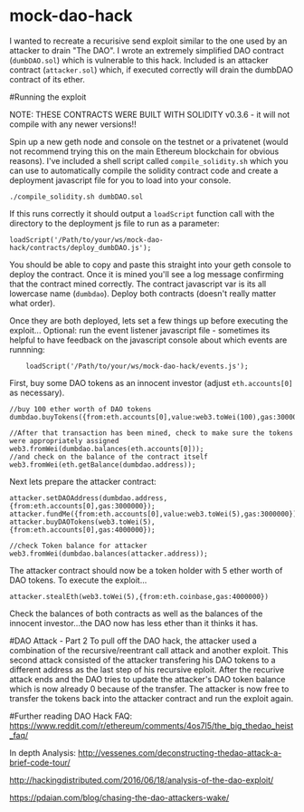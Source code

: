 # mock-dao-hack
I wanted to recreate a recurisive send exploit similar to the one used by an attacker to drain "The DAO". I wrote an extremely simplified DAO contract (`dumbDAO.sol`) which is vulnerable to this hack. Included is an attacker contract (`attacker.sol`) which, if executed correctly will drain the dumbDAO contract of its ether.

#Running the exploit

NOTE: THESE CONTRACTS WERE BUILT WITH SOLIDITY v0.3.6 - it will not compile with any newer versions!!

Spin up a new geth node and console on the testnet or a privatenet (would not recommend trying this on the main Ethereum blockchain for obvious reasons). I've included a shell script called `compile_solidity.sh` which you can use to automatically compile the solidity contract code and create a deployment javascript file for you to load into your console.

    ./compile_solidity.sh dumbDAO.sol

If this runs correctly it should output a `loadScript` function call with the directory to the deployment js file to run as a parameter:

    loadScript('/Path/to/your/ws/mock-dao-hack/contracts/deploy_dumbDAO.js');

You should be able to copy and paste this straight into your geth console to deploy the contract. Once it is mined you'll see a log message confirming that the contract mined correctly. The contract javascript var is its all lowercase name (`dumbdao`). Deploy both contracts (doesn't really matter what order).

Once they are both deployed, lets set a few things up before executing the exploit...
Optional: run the event listener javascript file - sometimes its helpful to have feedback on the javascript console about which events are runnning:

        loadScript('/Path/to/your/ws/mock-dao-hack/events.js');

First, buy some DAO tokens as an innocent investor (adjust `eth.accounts[0]` as necessary).

    //buy 100 ether worth of DAO tokens
    dumbdao.buyTokens({from:eth.accounts[0],value:web3.toWei(100),gas:3000000});

    //After that transaction has been mined, check to make sure the tokens were appropriately assigned
    web3.fromWei(dumbdao.balances(eth.accounts[0]));
    //and check on the balance of the contract itself
    web3.fromWei(eth.getBalance(dumbdao.address));

Next lets prepare the attacker contract:

    attacker.setDAOAddress(dumbdao.address,{from:eth.accounts[0],gas:3000000});
    attacker.fundMe({from:eth.accounts[0],value:web3.toWei(5),gas:3000000});
    attacker.buyDAOTokens(web3.toWei(5),{from:eth.accounts[0],gas:4000000});

    //check Token balance for attacker
    web3.fromWei(dumbdao.balances(attacker.address));

The attacker contract should now be a token holder with 5 ether worth of DAO tokens. To execute the exploit...

    attacker.stealEth(web3.toWei(5),{from:eth.coinbase,gas:4000000})

Check the balances of both contracts as well as the balances of the innocent investor...the DAO now has less ether than it thinks it has.


#DAO Attack - Part 2
To pull off the DAO hack, the attacker used a combination of the recursive/reentrant call attack and another exploit. This second attack consisted of the attacker transfering his DAO tokens to a different address as the last step of his recursive eploit. After the recurive attack ends and the DAO tries to update the attacker's DAO token balance which is now already 0 because of the transfer. The attacker is now free to transfer the tokens back into the attacker contract and run the exploit again.

#Further reading
DAO Hack FAQ:
https://www.reddit.com/r/ethereum/comments/4os7l5/the_big_thedao_heist_faq/

In depth Analysis:
http://vessenes.com/deconstructing-thedao-attack-a-brief-code-tour/

http://hackingdistributed.com/2016/06/18/analysis-of-the-dao-exploit/

https://pdaian.com/blog/chasing-the-dao-attackers-wake/
